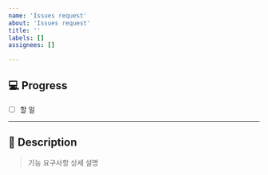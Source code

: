 ```yaml
---
name: 'Issues request'
about: 'Issues request'
title: ''
labels: []
assignees: []

---
```


## 💻 Progress
- [ ] 할 일

---

## 📝 Description
> 기능 요구사항 상세 설명 